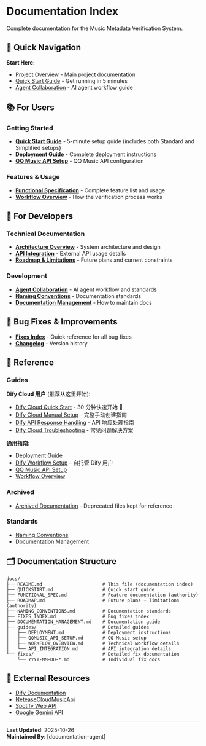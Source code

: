 # Documentation Index

Complete documentation for the Music Metadata Verification System.

## 📍 Quick Navigation

**Start Here**:

- [Project Overview](../README.md) - Main project documentation
- [Quick Start Guide](QUICKSTART.md) - Get running in 5 minutes
- [Agent Collaboration](../AGENTS.md) - AI agent workflow guide

## 📚 For Users

### Getting Started

- **[Quick Start Guide](QUICKSTART.md)** - 5-minute setup guide (includes both Standard and Simplified setups)
- **[Deployment Guide](guides/DEPLOYMENT.md)** - Complete deployment instructions
- **[QQ Music API Setup](guides/QQMUSIC_API_SETUP.md)** - QQ Music API configuration

### Features & Usage

- **[Functional Specification](FUNCTIONAL_SPEC.md)** - Complete feature list and usage
- **[Workflow Overview](guides/WORKFLOW_OVERVIEW.md)** - How the verification process works

## 🔧 For Developers

### Technical Documentation

- **[Architecture Overview](guides/WORKFLOW_OVERVIEW.md)** - System architecture and design
- **[API Integration](guides/API_INTEGRATION.md)** - External API usage details
- **[Roadmap & Limitations](ROADMAP.md)** - Future plans and current constraints

### Development

- **[Agent Collaboration](../AGENTS.md)** - AI agent workflow and standards
- **[Naming Conventions](NAMING_CONVENTIONS.md)** - Documentation standards
- **[Documentation Management](DOCUMENTATION_MANAGEMENT.md)** - How to maintain docs

## 🐛 Bug Fixes & Improvements

- **[Fixes Index](FIXES_INDEX.md)** - Quick reference for all bug fixes
- **[Changelog](../CHANGELOG.md)** - Version history

## 📖 Reference

### Guides

**Dify Cloud 用户** (推荐从这里开始):

- [Dify Cloud Quick Start](guides/DIFY_CLOUD_QUICK_START.md) - 30 分钟快速开始 🚀
- [Dify Cloud Manual Setup](guides/DIFY_CLOUD_MANUAL_SETUP.md) - 完整手动创建指南
- [Dify API Response Handling](guides/DIFY_API_RESPONSE_HANDLING.md) - API 响应处理指南
- [Dify Cloud Troubleshooting](guides/DIFY_CLOUD_TROUBLESHOOTING.md) - 常见问题解决方案

**通用指南**:

- [Deployment Guide](guides/DEPLOYMENT.md)
- [Dify Workflow Setup](guides/DIFY_WORKFLOW_SETUP.md) - 自托管 Dify 用户
- [QQ Music API Setup](guides/QQMUSIC_API_SETUP.md)
- [Workflow Overview](guides/WORKFLOW_OVERVIEW.md)

### Archived

- [Archived Documentation](archive/README.md) - Deprecated files kept for reference

### Standards

- [Naming Conventions](NAMING_CONVENTIONS.md)
- [Documentation Management](DOCUMENTATION_MANAGEMENT.md)

## 🗂️ Documentation Structure

```
docs/
├── README.md                      # This file (documentation index)
├── QUICKSTART.md                  # Quick start guide
├── FUNCTIONAL_SPEC.md             # Feature documentation (authority)
├── ROADMAP.md                     # Future plans + limitations (authority)
├── NAMING_CONVENTIONS.md          # Documentation standards
├── FIXES_INDEX.md                 # Bug fixes index
├── DOCUMENTATION_MANAGEMENT.md    # Documentation guide
├── guides/                        # Detailed guides
│   ├── DEPLOYMENT.md              # Deployment instructions
│   ├── QQMUSIC_API_SETUP.md       # QQ Music setup
│   ├── WORKFLOW_OVERVIEW.md       # Technical workflow details
│   └── API_INTEGRATION.md         # API integration details
└── fixes/                         # Detailed fix documentation
    └── YYYY-MM-DD-*.md            # Individual fix docs
```

## 🔗 External Resources

- [Dify Documentation](https://docs.dify.ai/)
- [NeteaseCloudMusicApi](https://github.com/Binaryify/NeteaseCloudMusicApi)
- [Spotify Web API](https://developer.spotify.com/documentation/web-api)
- [Google Gemini API](https://ai.google.dev/gemini-api/docs)

---

**Last Updated**: 2025-10-26  
**Maintained By**: [documentation-agent]
